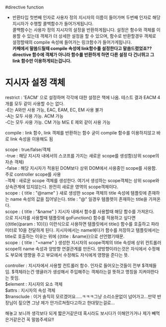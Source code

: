 #directive function
* 반환타입
첫번째 인자로 사용자 정의 지시자의 이름이 들어가며 두번째 인자로 해당 지시자가 수행할 콜백함수가 들어가게됩니다.  
콜백함수는 사용자 정의 지시자의 설정을 반환하게됩니다. 설정은 함수와 객체를 이용할 수 있는데 객체가 더 상세한 설정을 할 수 있으며, 함수로 반환할경우 객체로 설정할때의 compile 속성에 들어가는 링크함수가 들어가게됩니다.  
**카페에서 말씀드릴때 compile 속성에 link함수를 설정한다고 말씀드렸었죠?? directive 함수에 객체가 아니라 함수를 반환하게 하면 다른 설정 다 건너뛰고 그 link 함수만 이용하게되는겁니다.**

# 지시자 설정 객체
restrict : 'EACM' 으로 설정하며 각각에 대한 설정은 책에 나옴. 테스트 결과 EACM 4개를 모두 같이 사용할 수는 없다.   
-E는 A와만 사용 가능, EAC, EAM, EC, EM 사용 불가  
-A는 모두 사용 가능. ACM 가능  
-C는 모두 사용 가능. CM 가능 M도 E 제외 같이 사용 가능  
  
compile : link 함수, link 객체를 반환하는 함수 굳이 compile 함수를 이용하지않고 바로 link 속성을 이용해도 됨  

scope : true/false/객체  
-true : 해당 지시자 내에서의 스코프를 가지는 새로운 scope를 생성함(상위 scope의 자손 객체)  
-false : 해당 지시자가 적용된 DOM보다 상위 DOM에서 사용중인 scope를 사용함. 주로 controller scope를 사용  
-객체 : 새로운 scope 객체를 생성한다. 여기서 생성하는 scope객체는 상위 scope와 상속관계에 있지않는다. 완전히 새로운 영역의 scope객체이다.  
scope : { title : "@name" } 새로 생성한 scope 객체의 title 속성에 템플릿에 존재하는 name 속성의 값을 집어넣는다. title : "@" 일경우 템플렛이 존재하는 title을 가져온다.  
scope : { title : "&name" } 지시자 내에서 함수를 사용할때 해당 함수를 가져온다.  
<custom-directive name="goFunction(param)" /> 으로 지시자를 사용할때 템플릿에 goFunction() 함수를 적용하고 싶다면 {{title({param : 10})}} 이런식으로 사용하면 템플릿에서 title() 함수를 호출하고 파라미터로 10을 전달하게 된다. 지시자에서는 name에다가 함수를 저장하고 템플릿에서는 title로 호출하는 이유는 위에 {{title : &name}}으로 선언했기때문.  
scope : { title : "=name" } 생성한 지시자의 scope객체의 title 속성에 상위 컨트롤러 scope의 name 속성과 양방향 연결관계를 만든다. 양방향이라는것은 자식에서 수정해도 부모에 영향을 주고 부모에서 수정해도 자식에게 영향을 준다는 뜻.  
  
controller : 지시자에서 사용할 컨트롤러 함수. 인자로 들어오는것들이 전부 $객체들임. $객체라는건 앵귤러가 생성해서 주입해주는 객체라는걸 뜻하고 명칭을 지켜야한다는 뜻임.  
$element : 지시자의 요소 객체  
$attrs : 지시자의 속성 객체  
$transclude : 이거 솔직히 모르겠어요.....ㅋㅋㅋ그냥 소리소문없이 넘어가고...만약 반장님이 짚으면 그냥 제가 안가르쳐줬다고하고 한대맞는걸로...  
  
해놓고 보니까 생각보다 되게 짧은거같은데 혹시라도 보시다가 이해안가거나 제가 빼먹은거같은건 꼭 말씀주세요!!  
